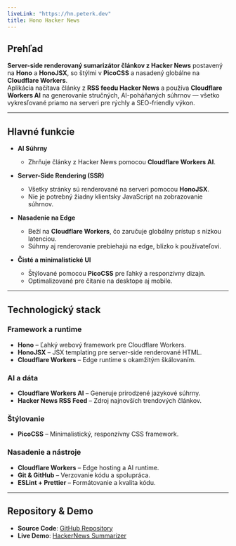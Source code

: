 ```yaml
---
liveLink: "https://hn.peterk.dev"
title: Hono Hacker News
---
```


## Prehľad

**Server-side renderovaný sumarizátor článkov z Hacker News** postavený na **Hono** a **HonoJSX**, so štýlmi v **PicoCSS** a nasadený globálne na **Cloudflare Workers**.  
Aplikácia načítava články z **RSS feedu Hacker News** a používa **Cloudflare Workers AI** na generovanie stručných, AI-poháňaných súhrnov — všetko vykresľované priamo na serveri pre rýchly a SEO-friendly výkon.

---

## Hlavné funkcie

- **AI Súhrny**
  - Zhrňuje články z Hacker News pomocou **Cloudflare Workers AI**.

- **Server-Side Rendering (SSR)**
  - Všetky stránky sú renderované na serveri pomocou **HonoJSX**.
  - Nie je potrebný žiadny klientsky JavaScript na zobrazovanie súhrnov.

- **Nasadenie na Edge**
  - Beží na **Cloudflare Workers**, čo zaručuje globálny prístup s nízkou latenciou.
  - Súhrny aj renderovanie prebiehajú na edge, blízko k používateľovi.

- **Čisté a minimalistické UI**
  - Štýlované pomocou **PicoCSS** pre ľahký a responzívny dizajn.
  - Optimalizované pre čítanie na desktope aj mobile.

---

## Technologický stack

### Framework a runtime

- **Hono** – Ľahký webový framework pre Cloudflare Workers.
- **HonoJSX** – JSX templating pre server-side renderované HTML.
- **Cloudflare Workers** – Edge runtime s okamžitým škálovaním.

### AI a dáta

- **Cloudflare Workers AI** – Generuje prirodzené jazykové súhrny.
- **Hacker News RSS Feed** – Zdroj najnovších trendových článkov.

### Štýlovanie

- **PicoCSS** – Minimalistický, responzívny CSS framework.

### Nasadenie a nástroje

- **Cloudflare Workers** – Edge hosting a AI runtime.
- **Git & GitHub** – Verzovanie kódu a spolupráca.
- **ESLint + Prettier** – Formátovanie a kvalita kódu.

---

## Repository & Demo

- **Source Code**: [GitHub Repository](https://github.com/impeterk/hn-hono)
- **Live Demo**: [HackerNews Summarizer](https://hn.peterk.dev)
